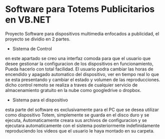 # Software para Totems Publicitarios en VB.NET

Proyecto Software para dispositivos multimedia enfocados a publicidad, el proyecto se dividio en 2 partes.

- Sistema de Control 

en este apartado se creo una interfaz comoda para que el usuario que desee gestionar la configuracion de los dispositivos en funcionamiento, Pueda hacerlo con total facilidad.
El usuario podra cambiar las horas de encendido y apagado automatico del dispositivo, ver en tiempo real lo que se esta presentando y cambiar el estado y volumen de las reproducciones.
dicho control remoto se realiza a traves de cualquier servicio de almacenamiento gratuito en la nube como googledrive o dropbox.

- Sistema para el dispositivo 

esta parte del software es exclusivamente para el PC que se desea utilizar como dispositivo Totem, simplemente se guarda en el disco duro y se ejecuta, 
Automaticamente creara sus archivos de configuracion y se ejecutara automaticamente con el sistema posteriormente indefinidamente reproduciendo los videos
que el usuario le haya montado en su carpeta.
